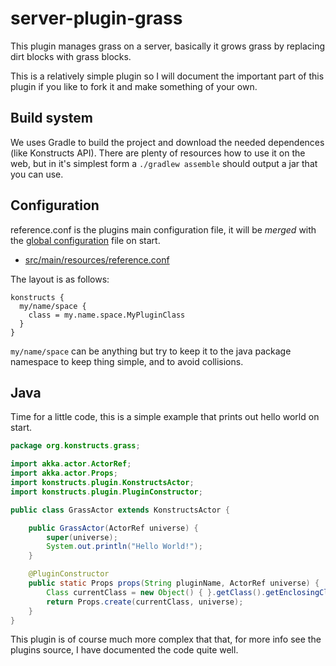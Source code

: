 # server-plugin-grass

This plugin manages grass on a server, basically it grows grass by replacing dirt blocks with grass blocks.

This is a relatively simple plugin so I will document the important part of this plugin if you like to fork it and make something of your own.

## Build system

We uses Gradle to build the project and download the needed dependences (like Konstructs API). There are plenty of resources how to use it on the web, but in it's simplest form a `./gradlew assemble` should output a jar that you can use.

## Configuration

reference.conf is the plugins main configuration file, it will be *merged* with the [global configuration](https://github.com/konstructs/server/blob/master/src/main/resources/reference.conf) file on start.

* [src/main/resources/reference.conf](https://github.com/konstructs/server-plugin-grass/blob/master/src/main/resources/reference.conf)

The layout is as follows:
```
konstructs {
  my/name/space {
    class = my.name.space.MyPluginClass
  }
}
```

`my/name/space` can be anything but try to keep it to the java package namespace to keep thing simple, and to avoid collisions.

## Java

Time for a little code, this is a simple example that prints out hello world on start.

```java
package org.konstructs.grass;

import akka.actor.ActorRef;
import akka.actor.Props;
import konstructs.plugin.KonstructsActor;
import konstructs.plugin.PluginConstructor;

public class GrassActor extends KonstructsActor {

    public GrassActor(ActorRef universe) {
        super(universe);
        System.out.println("Hello World!");
    }

    @PluginConstructor
    public static Props props(String pluginName, ActorRef universe) {
        Class currentClass = new Object() { }.getClass().getEnclosingClass();
        return Props.create(currentClass, universe);
    }
}
```

This plugin is of course much more complex that that, for more info see the plugins source, I have documented the code quite well.
